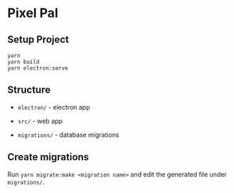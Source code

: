 # Pixel Pal

## Setup Project

```
yarn
yarn build
yarn electron:serve
```

## Structure

-   `electron/` - electron app

-   `src/` - web app

-   `migrations/` - database migrations

## Create migrations

Run `yarn migrate:make <migration name>` and edit the generated file under `migrations/`.
